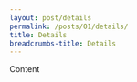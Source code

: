 ```yaml
---
layout: post/details
permalink: /posts/01/details/
title: Details
breadcrumbs-title: Details
---
```

<script type="text/javascript" src="/website/services/verifyRequest.min.js"></script>
<body onload="checkData(1, '/website/app/pages/content/posts/01/auth.html')">
  Content
</body>
